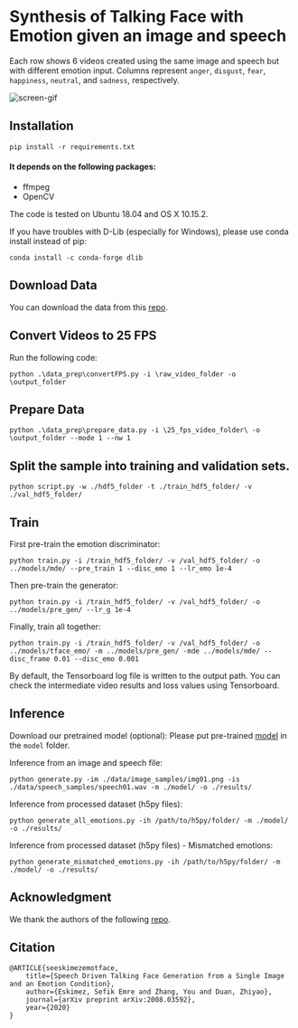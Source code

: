 # Synthesis of Talking Face with Emotion given an image and speech


Each row shows 6 videos created using the same image and speech but with different emotion input. Columns represent  `anger`, `disgust`, `fear`, `happiness`, `neutral`, and `sadness`, respectively.

![screen-gif](./assets/example.gif.gif)

## Installation

```
pip install -r requirements.txt
```

#### It depends on the following packages:
* ffmpeg
* OpenCV

The code is tested on Ubuntu 18.04 and OS X 10.15.2. 

If you have troubles with D-Lib (especially for Windows), please use conda install instead of pip:

```
conda install -c conda-forge dlib
```

## Download Data
You can download the data from this [repo](https://github.com/CheyneyComputerScience/CREMA-D).


## Convert Videos to 25 FPS
Run the following code:
```
python .\data_prep\convertFPS.py -i \raw_video_folder -o \output_folder
```

## Prepare Data
```
python .\data_prep\prepare_data.py -i \25_fps_video_folder\ -o \output_folder --mode 1 --nw 1
```
## Split the sample into training and validation sets.
```
python script.py -w ./hdf5_folder -t ./train_hdf5_folder/ -v ./val_hdf5_folder/
```
## Train
First pre-train the emotion discriminator:

```
python train.py -i /train_hdf5_folder/ -v /val_hdf5_folder/ -o ../models/mde/ --pre_train 1 --disc_emo 1 --lr_emo 1e-4
```

Then pre-train the generator:

```
python train.py -i /train_hdf5_folder/ -v /val_hdf5_folder/ -o ../models/pre_gen/ --lr_g 1e-4
```

Finally, train all together:

```
python train.py -i /train_hdf5_folder/ -v /val_hdf5_folder/ -o ../models/tface_emo/ -m ../models/pre_gen/ -mde ../models/mde/ --disc_frame 0.01 --disc_emo 0.001
```

By default, the Tensorboard log file is written to the output path. You can check the intermediate video results and loss values using Tensorboard.

## Inference

Download our pretrained model (optional): Please put pre-trained [model](https://drive.google.com/file/d/1evtS1N828JsAAzIS05NoJ2k-lKQFZtsX/view?usp=sharing) in the `model` folder.

Inference from an image and speech file:

```
python generate.py -im ./data/image_samples/img01.png -is ./data/speech_samples/speech01.wav -m ./model/ -o ./results/
```

Inference from processed dataset (h5py files):

```
python generate_all_emotions.py -ih /path/to/h5py/folder/ -m ./model/ -o ./results/
```

Inference from processed dataset (h5py files) - Mismatched emotions:

```
python generate_mismatched_emotions.py -ih /path/to/h5py/folder/ -m ./model/ -o ./results/
```

## Acknowledgment
We thank the authors of the following [repo](https://github.com/kamo-naoyuki/pytorch_convolutional_rnn).

## Citation
```
@ARTICLE{seeskimezemotface,
    title={Speech Driven Talking Face Generation from a Single Image and an Emotion Condition},
    author={Eskimez, Sefik Emre and Zhang, You and Duan, Zhiyao},
    journal={arXiv preprint arXiv:2008.03592},
    year={2020}
}
```
